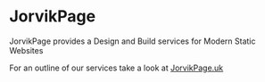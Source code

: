 # JorvikPage
JorvikPage provides a Design and Build services for Modern Static Websites

For an outline of our services take a look at [JorvikPage.uk](https://jorvikpage.uk/ "JorvikPage")
